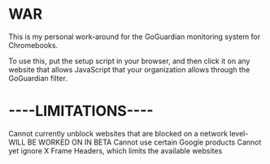 # WAR
This is my personal work-around for the GoGuardian monitoring system for Chromebooks.

To use this, put the setup script in your browser, and then click it on any website that allows JavaScript that your organization allows through the GoGuardian filter.

# ----LIMITATIONS----
Cannot currently unblock websites that are blocked on a network level-WILL BE WORKED ON IN BETA
Cannot use certain Google products
Cannot yet ignore X Frame Headers, which limits the available websites
